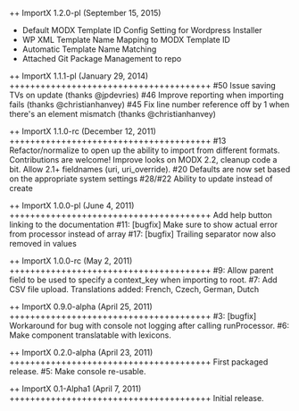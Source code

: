 ++ ImportX 1.2.0-pl (September 15, 2015)
 - Default MODX Template ID Config Setting for Wordpress Installer
 - WP XML Template Name Mapping to MODX Template ID
 - Automatic Template Name Matching
 - Attached Git Package Management to repo

++ ImportX 1.1.1-pl (January 29, 2014)
+++++++++++++++++++++++++++++++++++++++
#50 Issue saving TVs on update (thanks @jpdevries)
#46 Improve reporting when importing fails (thanks @christianhanvey)
#45 Fix line number reference off by 1 when there's an element mismatch (thanks @christianhanvey)


++ ImportX 1.1.0-rc (December 12, 2011)
+++++++++++++++++++++++++++++++++++++++
#13 Refactor/normalize to open up the ability to import from different formats. Contributions are welcome! 
Improve looks on MODX 2.2, cleanup code a bit. 
Allow 2.1+ fieldnames (uri, uri_override).
#20 Defaults are now set based on the appropriate system settings
#28/#22 Ability to update instead of create

++ ImportX 1.0.0-pl (June 4, 2011)
+++++++++++++++++++++++++++++++++++++++
Add help button linking to the documentation
#11: [bugfix] Make sure to show actual error from processor instead of array
#17: [bugfix] Trailing separator now also removed in values

++ ImportX 1.0.0-rc (May 2, 2011)
+++++++++++++++++++++++++++++++++++++++
#9: Allow parent field to be used to specify a context_key when importing to root.
#7: Add CSV file upload.
Translations added: French, Czech, German, Dutch

++ ImportX 0.9.0-alpha (April 25, 2011)
+++++++++++++++++++++++++++++++++++++++
#3: [bugfix] Workaround for bug with console not logging after calling runProcessor.
#6: Make component translatable with lexicons.

++ ImportX 0.2.0-alpha (April 23, 2011)
+++++++++++++++++++++++++++++++++++++++
First packaged release.
#5: Make console re-usable.

++ ImportX 0.1-Alpha1 (April 7, 2011)
+++++++++++++++++++++++++++++++++++++++
Initial release.
